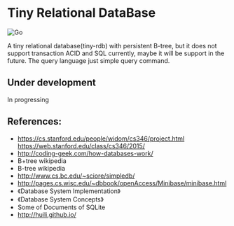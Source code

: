 # Tiny Relational DataBase

![Go](https://github.com/AlexiaChen/tiny-rdb/workflows/Go/badge.svg)

A tiny relational database(tiny-rdb) with persistent B-tree, but it does not support transaction ACID and SQL currently, maybe it will be support in the future. The query language just simple query command.

## Under development

In progressing

## References:

- https://cs.stanford.edu/people/widom/cs346/project.html https://web.stanford.edu/class/cs346/2015/
- http://coding-geek.com/how-databases-work/
- B+tree wikipedia
- B-tree wikipedia
- http://www.cs.bc.edu/~sciore/simpledb/
- http://pages.cs.wisc.edu/~dbbook/openAccess/Minibase/minibase.html
- 《Database System Implementation》
- 《Database System Concepts》
- Some of Documents of SQLite
- http://huili.github.io/ 
